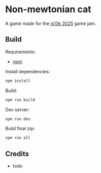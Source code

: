 Non-mewtonian cat
===

A game made for the [js13k 2025](https://js13kgames.com/) game jam.

## Build

Requirements:
- [npm](https://www.npmjs.com/)

Install dependencies:
```sh
npm install
```

Build:
```sh
npm run build
```

Dev server:
```sh
npm run dev
```

Build final zip:
```sh
npm run all
```

## Credits

- todo
